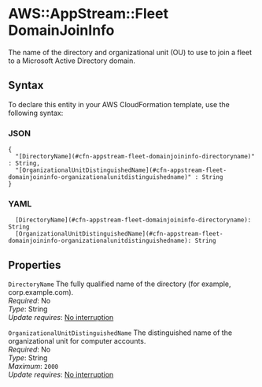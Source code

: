 # AWS::AppStream::Fleet DomainJoinInfo<a name="aws-properties-appstream-fleet-domainjoininfo"></a>

The name of the directory and organizational unit \(OU\) to use to join a fleet to a Microsoft Active Directory domain\.

## Syntax<a name="aws-properties-appstream-fleet-domainjoininfo-syntax"></a>

To declare this entity in your AWS CloudFormation template, use the following syntax:

### JSON<a name="aws-properties-appstream-fleet-domainjoininfo-syntax.json"></a>

```
{
  "[DirectoryName](#cfn-appstream-fleet-domainjoininfo-directoryname)" : String,
  "[OrganizationalUnitDistinguishedName](#cfn-appstream-fleet-domainjoininfo-organizationalunitdistinguishedname)" : String
}
```

### YAML<a name="aws-properties-appstream-fleet-domainjoininfo-syntax.yaml"></a>

```
  [DirectoryName](#cfn-appstream-fleet-domainjoininfo-directoryname): String
  [OrganizationalUnitDistinguishedName](#cfn-appstream-fleet-domainjoininfo-organizationalunitdistinguishedname): String
```

## Properties<a name="aws-properties-appstream-fleet-domainjoininfo-properties"></a>

`DirectoryName`  <a name="cfn-appstream-fleet-domainjoininfo-directoryname"></a>
The fully qualified name of the directory \(for example, corp\.example\.com\)\.  
*Required*: No  
*Type*: String  
*Update requires*: [No interruption](https://docs.aws.amazon.com/AWSCloudFormation/latest/UserGuide/using-cfn-updating-stacks-update-behaviors.html#update-no-interrupt)

`OrganizationalUnitDistinguishedName`  <a name="cfn-appstream-fleet-domainjoininfo-organizationalunitdistinguishedname"></a>
The distinguished name of the organizational unit for computer accounts\.  
*Required*: No  
*Type*: String  
*Maximum*: `2000`  
*Update requires*: [No interruption](https://docs.aws.amazon.com/AWSCloudFormation/latest/UserGuide/using-cfn-updating-stacks-update-behaviors.html#update-no-interrupt)